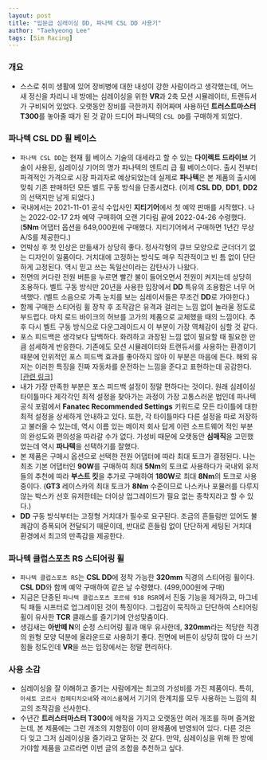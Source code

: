 ```yaml
---
layout: post
title: "입문급 심레이싱 DD, 파나텍 CSL DD 사용기"
author: "Taehyeong Lee"
tags: [Sim Racing]
---
```

### 개요
  * 스스로 취미 생활에 있어 장비병에 대한 내성이 강한 사람이라고 생각했는데, 어느새 정신을 차리니 내 방에는 심레이싱을 위한 **VR**과 2축 모션 시뮬레이터, 트랜듀서가 구비되어 있었다. 오랫동안 장비를 극한까지 쥐어짜며 사용하던 **트러스트마스터 T300**를 놓아줄 때가 된 것 같아 드디어 파나텍의 `CSL DD`를 구매하게 되었다.

### 파나텍 CSL DD 휠 베이스

-   `파나텍 CSL DD`는 현재 휠 베이스 기술의 대세라고 할 수 있는 **다이렉트 드라이브** 기술이 사용된, 심레이싱 기어의 명가 파나텍의 엔트리 급 휠 베이스이다. 출시 전부터 파격적인 가격으로 시장 파괴자로 예상되었는데 실제로 **파나텍**은 본 제품의 출시에 맞춰 기존 판매하던 모든 벨트 구동 방식을 단종시켰다. (이제 **CSL DD**, **DD1**, **DD2**의 선택지만 남게 되었다.)
-   국내에서는 2021-11-01 공식 수입사인 **지티기어**에서 첫 예약 판매를 시작했다. 나는 2022-02-17 2차 예약 구매하여 오랜 기다림 끝에 2022-04-26 수령했다. (**5Nm** 어댑터 옵션을 649,000원에 구매했다. 지티기어에서 구매하면 1년간 무상 A/S를 제공한다.)
-   언박싱 후 첫 인상은 만듦새가 상당히 좋다. 정사각형의 큐브 모양으로 군더더기 없는 디자인이 일품이다. 거치대에 고정하는 방식도 매우 직관적이고 빈 틈 없이 단단하게 고정된다. 역시 믿고 쓰는 독일산이라는 감탄사가 나왔다.
-   전면의 커다란 전원 버튼을 누르면 빨간 불이 들어오면서 전원이 켜지는데 상당히 조용하다. 벨트 구동 방식만 20년을 사용한 입장에서 **DD** 특유의 조용함은 너무 어색했다. (벨트 소음으로 가족 눈치를 보는 심레이서들은 무조건 **DD**로 가야한다.)
-   함께 구매한 스티어링 휠 장착 후 조작감은 유격과 걸리는 느낌 없이 놀라울 정도로 부드럽다. 마치 로드 바이크의 허브를 고가의 제품으로 교체했을 때의 느낌이다. 추후 다시 벨트 구동 방식으로 다운그레이드시 이 부분이 가장 역체감이 심할 것 같다.
-   포스 피드백은 생각보다 담백하다. 화려하고 과장된 느낌 없이 필요할 때 필요한 만큼 섬세하게 반응한다. 기존에도 모션 시뮬레이터와 트랜듀서를 사용하는 환경이기 때문에 인위적인 포스 피드백 효과를 좋아하지 않아 이 부분은 마음에 든다. 해외 유저는 이러한 특징을 진짜 자동차를 운전하는 느낌을 준다고 표현하는데 공감한다. [\[관련 링크\]](https://www.tektick.com/sim-racing/5-vs-8-nm-csl-dd-fanatec/)
-   내가 가장 만족한 부분은 포스 피드백 설정이 정말 편하다는 것이다. 원래 심레이싱 타이틀마다 제각각인 최적 설정을 찾아가는 과정이 가장 고통스러운 법인데 파나텍 공식 포럼에서 **Fanatec Recommended Settings** 키워드로 모든 타이틀에 대한 최적 설정을 상세하게 안내하고 있다. 또한, 각 타이틀마다 다른 설정을 따로 저장하고 불러올 수 있는데, 역시 이름 있는 메이저 회사 답게 이런 소프트웨어 적인 부분의 완성도와 편의성을 따라갈 수가 없다. 가성비 때문에 오랫동안 **심매직**을 고민했었는데 역시 **파나텍**을 선택하기를 잘했다.
-   본 제품은 구매시 옵션으로 선택한 전원 어댑터에 따라 최대 토크가 결정된다. 나는 최초 기본 어댑터인 **90W**를 구매하여 최대 **5Nm**의 토크로 사용하다가 국내외 유저들의 추천에 따라 **부스트 킷**을 추가로 구매하여 **180W**로 최대 **8Nm**의 토크로 사용 중이다. (**GT3** 레이스카의 최대 토크가 **8Nm** 수준이므로 나스카나 포뮬러를 다루지 않는 박스카 선호 유저한테는 더이상 업그레이드가 필요 없는 종착지라고 할 수 있다.)
-   **DD** 구동 방식부터는 고정형 거치대가 필수로 요구된다. 조금의 흔들림만 있어도 불쾌감이 증폭되어 전달되기 때문이데, 반대로 흔들림 없이 단단하게 세팅된 거치대 환경에서 최고의 만족감을 제공한다.

### 파나텍 클럽스포츠 RS 스티어링 휠

-   `파나텍 클럽스포츠 RS`는 **CSL DD**에 정착 가능한 **320mm** 직경의 스티어링 휠이다. **CSL DD**와 함께 예약 구매하여 같은 날 수령했다. (499,000원에 구매)
-   지금은 단종된 `파나텍 클럽스포츠 포르쉐 918 RSR`에서 진동 기능을 제거하고, 마그네틱 패들 시프터로 업그레이된 것이 특징이다. 그립감이 묵직하고 단단하여 스티어링 휠이 유사한 **TCR** 클래스를 즐기기에 안성맞춤이다.
-   생김새는 **아반떼 N**의 순정 스티어링 휠과 매우 유사한데, **320mm**라는 적당한 직경의 원형 모양 덕분에 올라운드로 사용하기 좋다. 전면에 버튼이 상당히 많아 다 쓰기 힘들 정도인데 **VR**을 쓰는 입장에서는 정말 편리하다.

### 사용 소감
  * 심레이싱을 잘 이해하고 즐기는 사람에게는 최고의 가성비를 가진 제품이다. 특히, `아세토 코르사 컴페티치오네`와 `레이스룸`에서 기기의 한계치를 모두 사용하는 느낌의 최고의 조작감을 선사한다.
  * 수년간 **트러스터마스터 T300**에 애착을 가지고 오랫동안 여러 개조를 하며 즐겨왔는데, 본 제품에는 그런 개조의 지향점이 이미 완제품에 반영되어 있다. 다른 것은 다 잊고 그저 심레이싱을 즐기라고 말하는 것 같다. 만약, 심레이싱을 위해 한 방에 가야할 제품을 고르라면 이번 글의 조합을 추천하고 싶다.
